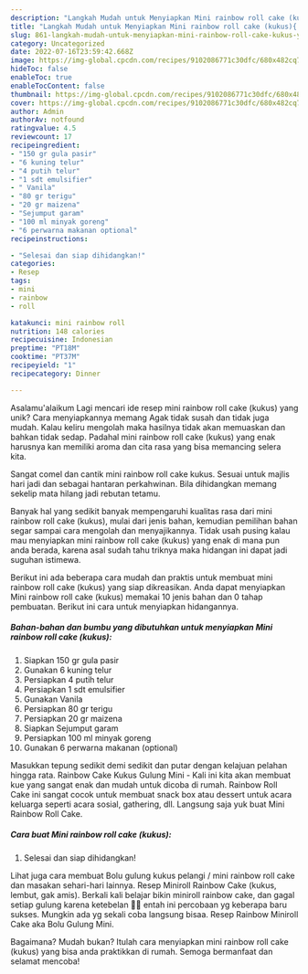```yaml
---
description: "Langkah Mudah untuk Menyiapkan Mini rainbow roll cake (kukus){ yang Menggugah Selera"
title: "Langkah Mudah untuk Menyiapkan Mini rainbow roll cake (kukus){ yang Menggugah Selera"
slug: 861-langkah-mudah-untuk-menyiapkan-mini-rainbow-roll-cake-kukus-yang-menggugah-selera
category: Uncategorized
date: 2022-07-16T23:59:42.668Z
image: https://img-global.cpcdn.com/recipes/9102086771c30dfc/680x482cq70/mini-rainbow-roll-cake-kukus-foto-resep-utama.jpg
hideToc: false
enableToc: true
enableTocContent: false
thumbnail: https://img-global.cpcdn.com/recipes/9102086771c30dfc/680x482cq70/mini-rainbow-roll-cake-kukus-foto-resep-utama.jpg
cover: https://img-global.cpcdn.com/recipes/9102086771c30dfc/680x482cq70/mini-rainbow-roll-cake-kukus-foto-resep-utama.jpg
author: Admin
authorAv: notfound
ratingvalue: 4.5
reviewcount: 17
recipeingredient:
- "150 gr gula pasir"
- "6 kuning telur"
- "4 putih telur"
- "1 sdt emulsifier"
- " Vanila"
- "80 gr terigu"
- "20 gr maizena"
- "Sejumput garam"
- "100 ml minyak goreng"
- "6 perwarna makanan optional"
recipeinstructions:

- "Selesai dan siap dihidangkan!"
categories:
- Resep
tags:
- mini
- rainbow
- roll

katakunci: mini rainbow roll 
nutrition: 148 calories
recipecuisine: Indonesian
preptime: "PT18M"
cooktime: "PT37M"
recipeyield: "1"
recipecategory: Dinner

---
```



Asalamu'alaikum Lagi mencari ide resep mini rainbow roll cake (kukus) yang unik? Cara menyiapkannya memang Agak tidak susah dan tidak juga mudah. Kalau keliru mengolah maka hasilnya tidak akan memuaskan dan bahkan tidak sedap. Padahal mini rainbow roll cake (kukus) yang enak harusnya kan memiliki aroma dan cita rasa yang bisa memancing selera kita.


Sangat comel dan cantik mini rainbow roll cake kukus. Sesuai untuk majlis hari jadi dan sebagai hantaran perkahwinan. Bila dihidangkan memang sekelip mata hilang jadi rebutan tetamu.

Banyak hal yang sedikit banyak mempengaruhi kualitas rasa dari mini rainbow roll cake (kukus), mulai dari jenis bahan, kemudian pemilihan bahan segar sampai cara mengolah dan menyajikannya. Tidak usah pusing kalau mau menyiapkan mini rainbow roll cake (kukus) yang enak di mana pun anda berada, karena asal sudah tahu triknya maka hidangan ini dapat jadi suguhan istimewa.


Berikut ini ada beberapa cara mudah dan praktis untuk membuat mini rainbow roll cake (kukus) yang siap dikreasikan. Anda dapat menyiapkan Mini rainbow roll cake (kukus) memakai 10 jenis bahan dan 0 tahap pembuatan. Berikut ini cara untuk menyiapkan hidangannya.

<!--inarticleads1-->

##### Bahan-bahan dan bumbu yang dibutuhkan untuk menyiapkan Mini rainbow roll cake (kukus):

1. Siapkan 150 gr gula pasir
1. Gunakan 6 kuning telur
1. Persiapkan 4 putih telur
1. Persiapkan 1 sdt emulsifier
1. Gunakan  Vanila
1. Persiapkan 80 gr terigu
1. Persiapkan 20 gr maizena
1. Siapkan Sejumput garam
1. Persiapkan 100 ml minyak goreng
1. Gunakan 6 perwarna makanan (optional)


Masukkan tepung sedikit demi sedikit dan putar dengan kelajuan pelahan hingga rata. Rainbow Cake Kukus Gulung Mini - Kali ini kita akan membuat kue yang sangat enak dan mudah untuk dicoba di rumah. Rainbow Roll Cake ini sangat cocok untuk membuat snack box atau dessert untuk acara keluarga seperti acara sosial, gathering, dll. Langsung saja yuk buat Mini Rainbow Roll Cake. 

<!--inarticleads2-->

##### Cara buat Mini rainbow roll cake (kukus):


1. Selesai dan siap dihidangkan!

Lihat juga cara membuat Bolu gulung kukus pelangi / mini rainbow roll cake dan masakan sehari-hari lainnya. Resep Miniroll Rainbow Cake (kukus, lembut, gak amis). Berkali kali belajar bikin miniroll rainbow cake, dan gagal setiap gulung karena ketebelan 🤣🤣 entah ini percobaan yg keberapa baru sukses. Mungkin ada yg sekali coba langsung bisaa. Resep Rainbow Miniroll Cake aka Bolu Gulung Mini. 

Bagaimana? Mudah bukan? Itulah cara menyiapkan mini rainbow roll cake (kukus) yang bisa anda praktikkan di rumah. Semoga bermanfaat dan selamat mencoba!
